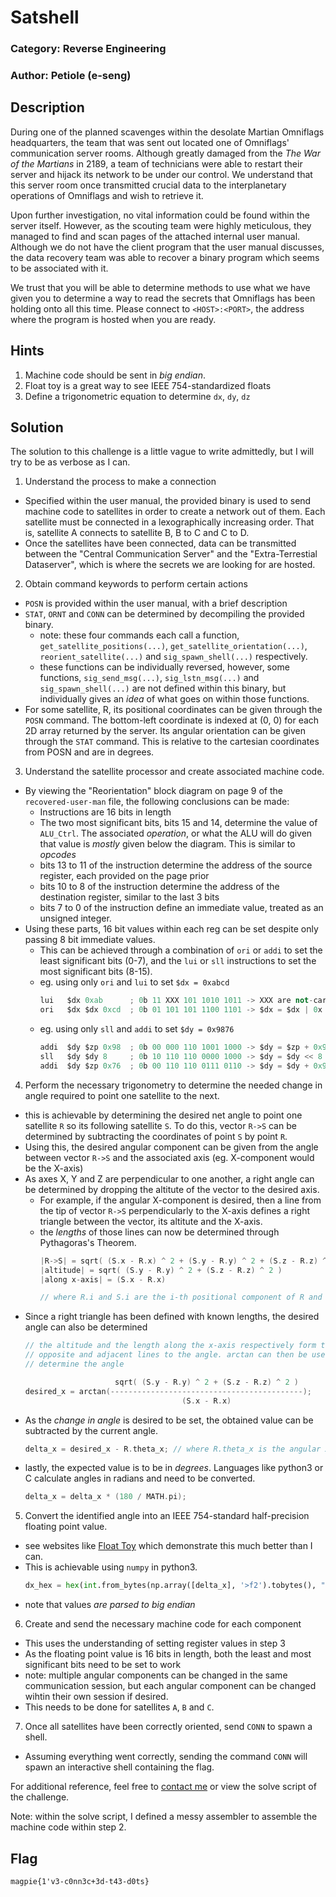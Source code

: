 # Satshell
### Category: Reverse Engineering
### Author: Petiole (e-seng)

## Description
During one of the planned scavenges within the desolate Martian Omniflags
headquarters, the team that was sent out located one of Omniflags' communication
server rooms. Although greatly damaged from the *The War of the Martians* in
2189, a team of technicians were able to restart their server and hijack its
network to be under our control. We understand that this server room
once transmitted crucial data to the interplanetary operations of Omniflags and
wish to retrieve it.

Upon further investigation, no vital information could be found within the
server itself. However, as the scouting team were highly meticulous, they
managed to find and scan pages of the attached internal user manual. Although we
do not have the client program that the user manual discusses, the data recovery
team was able to recover a binary program which seems to be associated with it.

We trust that you will be able to determine methods to use what we have given
you to determine a way to read the secrets that Omniflags has been holding onto
all this time. Please connect to `<HOST>:<PORT>`, the address where the program
is hosted when you are ready.

## Hints
1. Machine code should be sent in *big endian*.
2. Float toy is a great way to see IEEE 754-standardized floats
3. Define a trigonometric equation to determine `dx`, `dy`, `dz`

## Solution
The solution to this challenge is a little vague to write admittedly, but I will
try to be as verbose as I can.

1. Understand the process to make a connection
  - Specified within the user manual, the provided binary is used to send
    machine code to satellites in order to create a network out of them. Each
    satellite must be connected in a lexographically increasing order. That is,
    satellite A connects to satellite B, B to C and C to D.
  - Once the satellites have been connected, data can be transmitted between the
    "Central Communication Server" and the "Extra-Terrestial Dataserver", which
    is where the secrets we are looking for are hosted.

2. Obtain command keywords to perform certain actions
  - `POSN` is provided within the user manual, with a brief description
  - `STAT`, `ORNT` and `CONN` can be determined by decompiling the provided
    binary.
    - note: these four commands each call a function,
      `get_satellite_positions(...)`, `get_satellite_orientation(...)`,
      `reorient_satellite(...)` and `sig_spawn_shell(...)` respectively.
    - these functions can be individually reversed, however, some functions,
      `sig_send_msg(...)`, `sig_lstn_msg(...)` and `sig_spawn_shell(...)` are
      not defined within this binary, but individually gives an *idea* of what
      goes on within those functions.
  - For some satellite, R, its positional coordinates can be given through the
    `POSN` command. The bottom-left coordinate is indexed at (0, 0) for each 2D
    array returned by the server. Its angular orientation can be given through
    the `STAT` command.  This is relative to the cartesian coordinates from POSN
    and are in degrees.

3. Understand the satellite processor and create associated machine code.
  - By viewing the "Reorientation" block diagram on page 9 of the
    `recovered-user-man` file, the following conclusions can be made:
    - Instructions are 16 bits in length
    - The two most significant bits, bits 15 and 14, determine the value of
      `ALU_Ctrl`. The associated *operation*, or what the ALU will do given that
      value is *mostly* given below the diagram. This is similar to *opcodes*
    - bits 13 to 11 of the instruction determine the address of the source
      register, each provided on the page prior
    - bits 10 to 8 of the instruction determine the address of the destination
      register, similar to the last 3 bits
    - bits 7 to 0 of the instruction define an immediate value, treated as an
      unsigned integer.
  - Using these parts, 16 bit values within each reg can be set despite only
    passing 8 bit immediate values.
    - This can be achieved through a combination of `ori` or `addi` to set the
      least significant bits (0-7), and the `lui` or `sll` instructions to set
      the most significant bits (8-15).
    - eg. using only `ori` and `lui` to set `$dx = 0xabcd`
      ```as
      lui   $dx 0xab      ; 0b 11 XXX 101 1010 1011 -> XXX are not-cares as no register is read
      ori   $dx $dx 0xcd  ; 0b 01 101 101 1100 1101 -> $dx = $dx | 0x cd, where $dx is 0xab00
      ```
    - eg. using only `sll` and `addi` to set `$dy = 0x9876`
      ```as
      addi  $dy $zp 0x98  ; 0b 00 000 110 1001 1000 -> $dy = $zp + 0x98, where $zp = 0
      sll   $dy $dy 8     ; 0b 10 110 110 0000 1000 -> $dy = $dy << 8
      addi  $dy $zp 0x76  ; 0b 00 110 110 0111 0110 -> $dy = $dy + 0x98, where $dy = 0x9800
      ```

4. Perform the necessary trigonometry to determine the needed change in angle
   required to point one satellite to the next.
  - this is achievable by determining the desired net angle to point one
    satellite `R` so its following satellite `S`. To do this, vector `R->S` can
    be determined by subtracting the coordinates of point `S` by point `R`.
  - Using this, the desired angular component can be given from the angle
    between vector `R->S` and the associated axis (eg. X-component would be the
    X-axis)
  - As axes X, Y and Z are perpendicular to one another, a right angle can be
    determined by dropping the altitute of the vector to the desired axis.
    - For example, if the angular X-component is desired, then a line from the
      tip of vector `R->S` perpendicularly to the X-axis defines a right
      triangle between the vector, its altitute and the X-axis.
    - the *lengths* of those lines can now be determined through Pythagoras's
      Theorem.
      ```c
      |R->S| = sqrt( (S.x - R.x) ^ 2 + (S.y - R.y) ^ 2 + (S.z - R.z) ^ 2 )
      |altitude| = sqrt( (S.y - R.y) ^ 2 + (S.z - R.z) ^ 2 )
      |along x-axis| = (S.x - R.x)

      // where R.i and S.i are the i-th positional component of R and S respectively
      ```
  - Since a right triangle has been defined with known lengths, the desired
    angle can also be determined
    ```c
    // the altitude and the length along the x-axis respectively form the
    // opposite and adjacent lines to the angle. arctan can then be used to
    // determine the angle

                        sqrt( (S.y - R.y) ^ 2 + (S.z - R.z) ^ 2 )
    desired_x = arctan(-------------------------------------------);
                                       (S.x - R.x)
    ```
  - As the *change in angle* is desired to be set, the obtained value can be
    subtracted by the current angle.
    ```c
    delta_x = desired_x - R.theta_x; // where R.theta_x is the angular X-component of R
    ```
  - lastly, the expected value is to be in *degrees*. Languages like python3 or
    C calculate angles in radians and need to be converted.
    ```c
    delta_x = delta_x * (180 / MATH.pi);
    ```

5. Convert the identified angle into an IEEE 754-standard half-precision
   floating point value.
  - see websites like [Float Toy](http://evanw.github.io/float-toy/) which
    demonstrate this much better than I can.
  - This is achievable using `numpy` in python3.
    ```py
    dx_hex = hex(int.from_bytes(np.array([delta_x], '>f2').tobytes(), "big"))
    ```
  - note that values *are parsed to big endian*

6. Create and send the necessary machine code for each component
  - This uses the understanding of setting register values in step 3
  - As the floating point value is 16 bits in length, both the least and most
    significant bits need to be set to work
  - note: multiple angular components can be changed in the same communication
    session, but each angular component can be changed wihtin their own session
    if desired.
  - This needs to be done for satellites `A`, `B` and `C`.

7. Once all satellites have been correctly oriented, send `CONN` to spawn a
   shell.
  - Assuming everything went correctly, sending the command `CONN` will spawn an
    interactive shell containing the flag.

For additional reference, feel free to [contact me](https://e-seng.github.io) or
view the solve script of the challenge.

Note: within the solve script, I defined a messy assembler to assemble the
machine code within step 2.

## Flag
`magpie{1'v3-c0nn3c+3d-t43-d0ts}`
